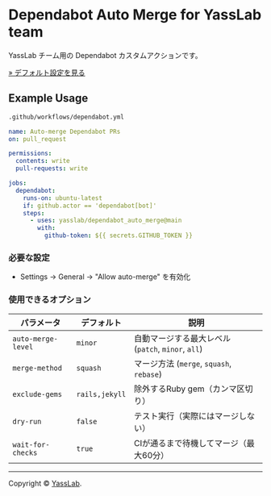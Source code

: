 # Dependabot Auto Merge for YassLab team

YassLab チーム用の Dependabot カスタムアクションです。

[» デフォルト設定を見る](https://github.com/yasslab/dependabot_auto_merge/blob/main/.github/workflows/dependabot.yml)

## Example Usage

```bash
.github/workflows/dependabot.yml
```

```yaml
name: Auto-merge Dependabot PRs
on: pull_request

permissions:
  contents: write
  pull-requests: write

jobs:
  dependabot:
    runs-on: ubuntu-latest
    if: github.actor == 'dependabot[bot]'
    steps:
      - uses: yasslab/dependabot_auto_merge@main
        with:
          github-token: ${{ secrets.GITHUB_TOKEN }}
```


### 必要な設定

- Settings → General → "Allow auto-merge" を有効化

### 使用できるオプション

|     パラメータ      |   デフォルト   |     説明     |
|---------------------|----------------|--------------|
| `auto-merge-level`  | `minor`        | 自動マージする最大レベル (`patch`, `minor`, `all`) |
| `merge-method`      | `squash`       | マージ方法 (`merge`, `squash`, `rebase`) |
| `exclude-gems`      | `rails,jekyll` | 除外するRuby gem（カンマ区切り）         |
| `dry-run`           | `false`        | テスト実行（実際にはマージしない）       |
| `wait-for-checks`   | `true`         | CIが通るまで待機してマージ（最大60分）   |

-----

Copyright © [YassLab](https://github.com/yasslab).
